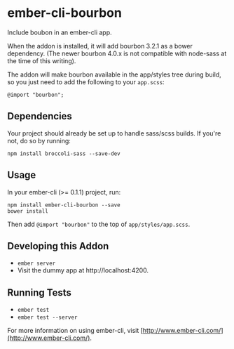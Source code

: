 # ember-cli-bourbon

Include boubon in an ember-cli app.

When the addon is installed, it will add bourbon 3.2.1 as
a bower dependency. (The newer bourbon 4.0.x is not compatible with node-sass at the time of
this writing).

The addon will make bourbon available in the app/styles tree during build, so you just need
to add the following to your `app.scss`:

    @import "bourbon";

## Dependencies

Your project should already be set up to handle sass/scss builds. If you're not, do so by running:

    npm install broccoli-sass --save-dev

## Usage

In your ember-cli (>= 0.1.1) project, run:

    npm install ember-cli-bourbon --save
    bower install

Then add `@import "bourbon"` to the top of `app/styles/app.scss`.

## Developing this Addon

* `ember server`
* Visit the dummy app at http://localhost:4200.

## Running Tests

* `ember test`
* `ember test --server`

For more information on using ember-cli, visit [http://www.ember-cli.com/](http://www.ember-cli.com/).
